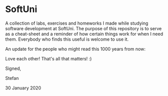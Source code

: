 # SoftUni

A collection of labs, exercises and homeworks I made while studying software development at SoftUni.
The purpose of this repository is to serve as a cheat-sheet and a reminder of how certain things work for when I need them.
Everybody who finds this useful is welcome to use it.

An update for the people who might read this 1000 years from now:

Love each other! That's all that matters! :)


Signed,

Stefan

30 January 2020
